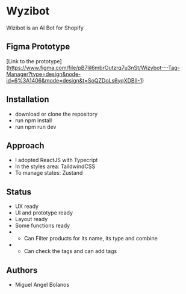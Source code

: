 # Wyzibot

Wizibot is an AI Bot for Shopify

## Figma Prototype
[Link to the prototype] (https://www.figma.com/file/pB7liI6mbrOutzrq7u3nSt/Wizybot---Tag-Manager?type=design&node-id=6%3A1406&mode=design&t=SoQZDoLs6yqXDBII-1)

## Installation

- download or clone the repository
- run npm install
- run npm run dev


## Approach
- I adopted ReactJS with Typecript
- In the styles area: TaildwindCSS
- To manage states: Zustand

## Status
- UX ready
- UI and prototype ready
- Layout ready
- Some functions ready
- - Can Filter products for its name, its type and combine
- - Can check the tags and can add tags

## Authors

- Miguel Angel Bolanos